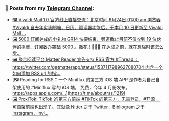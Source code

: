 ### 📰 Posts from my [Telegram Channel](https://t.me/s/aboutrss):
<!-- BLOG-POST-LIST:START -->
- [🖼 Vivaldi Mail 1.0 官方线上直播交流：北京时间 6月24日 01:00 am 浏览器 #Vivaldi 自去年实装邮箱、日历、阅读器功能后，于本月 10 日更新至 Vivaldi Mail ...](https://t.me/aboutrss/1222)
- [🖼 5000 订阅达成的小礼物 GR14 快要结束，频道截止目前不仅收到 19 位伙伴的捐赠，订阅数亦突破 5000 。撒花！🎊🎊🎊 在达成之前，就在想届时该怎么增...](https://t.me/aboutrss/1221)
- [🖼 聚合阅读平台 Matter Reader 宣告支持 RSS 官方 #Thread ：https://twitter.com/getmatterapp/status/1537117989627080704 内含一个如何添加 RSS url 的指...](https://t.me/aboutrss/1220)
- [🖼 Reading for RSS：一个 Miniflux 的第三方 iOS 端 APP 是作者为自己自架使用的 #Miniflux 写的 iOS 端， 免费，今年 4 月份发布。 https://apps.apple.com/...](https://t.me/aboutrss/1219)
- [🖼 ProxiTok: TikTok 的第三方前端 #TikTok 的第三方、无需登录、#开源 、可自架前端也出现了。其就像 Nitter 之于 Twitter，Bibliogram 之于 Instagram，Invi...](https://t.me/aboutrss/1218)
<!-- BLOG-POST-LIST:END -->

<!--
**AboutRSS/AboutRSS** is a ✨ _special_ ✨ repository because its `README.md` (this file) appears on your GitHub profile.

Here are some ideas to get you started:

- 🔭 I’m currently working on ...
- 🌱 I’m currently learning ...
- 👯 I’m looking to collaborate on ...
- 🤔 I’m looking for help with ...
- 💬 Ask me about ...
- 📫 How to reach me: ...
- 😄 Pronouns: ...
- ⚡ Fun fact: ...
-->
